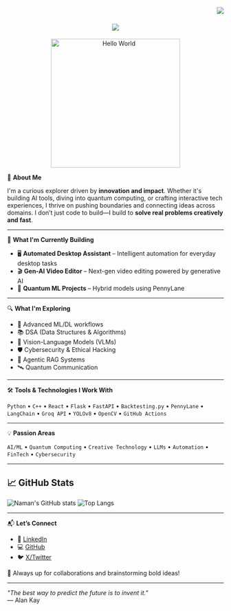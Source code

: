 <img align="right" src="https://visitor-badge.laobi.icu/badge?page_id=zumrudu-anka.zumrudu-anka">

<h1 align="center">
  <a href="https://git.io/typing-svg">
    <img src="https://readme-typing-svg.herokuapp.com/?lines=Hello,+There!+👋;+TThis+is+VANSHIKA+GUPTA....;Nice+to+meet+you!&center=true&size=25">
  </a>
</h1>

<p align="center">
  <img src="https://media1.tenor.com/m/kjXMU4dl8lAAAAAd/hello-world.gif" alt="Hello World" width="300"/>
</p>

🚀 **About Me**

I'm a curious explorer driven by **innovation and impact**. Whether it's building AI tools, diving into quantum computing, or crafting interactive tech experiences, I thrive on pushing boundaries and connecting ideas across domains. I don’t just code to build—I build to **solve real problems creatively and fast**.

---

🧠 **What I'm Currently Building**

- 🖥️ **Automated Desktop Assistant** – Intelligent automation for everyday desktop tasks  
- 🎬 **Gen-AI Video Editor** – Next-gen video editing powered by generative AI  
- 🧪 **Quantum ML Projects** – Hybrid models using PennyLane  

---

🔍 **What I'm Exploring**

- 🧠 Advanced ML/DL workflows  
- 📚 DSA (Data Structures & Algorithms)  
- 🧠 Vision-Language Models (VLMs)  
- 🛡️ Cybersecurity & Ethical Hacking  
- 🤖 Agentic RAG Systems  
- 🛰️ Quantum Communication  

---

🛠️ **Tools & Technologies I Work With**

`Python` • `C++` • `React` • `Flask` • `FastAPI` • `Backtesting.py` • `PennyLane` • `LangChain` • `Groq API` • `YOLOv8` • `OpenCV` • `GitHub Actions`

---

💡 **Passion Areas**

`AI/ML` • `Quantum Computing` • `Creative Technology` • `LLMs` • `Automation` • `FinTech` • `Cybersecurity`

---


## 📈 GitHub Stats

![Naman's GitHub stats](https://github-readme-stats.vercel.app/api?username=namanshetty25&show_icons=true&theme=radical)
![Top Langs](https://github-readme-stats.vercel.app/api/top-langs/?username=namanshetty25&layout=compact&theme=radical)

---

📬 **Let’s Connect**

- 🔗 [LinkedIn](https://www.linkedin.com/in/naman-v-shetty)  
- 💻 [GitHub](https://github.com/namanshetty25)  
- 🐦 [X/Twitter](https://x.com/namanshetty2510)  

🤝 Always up for collaborations and brainstorming bold ideas!

---

_"The best way to predict the future is to invent it."_  
— Alan Kay